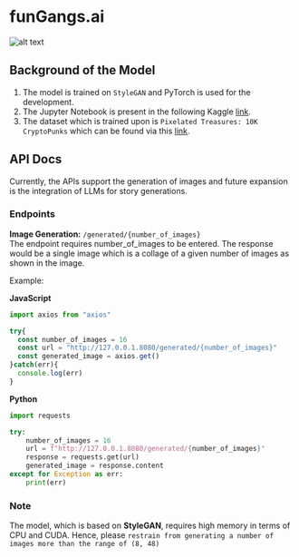 # funGangs.ai

![alt text](https://i.ibb.co/98LQsXM/Screenshot-20231013-154312.png)

## Background of the Model
1. The model is trained on `StyleGAN` and PyTorch is used for the development.  
2. The Jupyter Notebook is present in the following Kaggle [link](https://www.kaggle.com/code/kausthubkannan/character-generation-stylegan).  
3. The dataset which is trained upon is `Pixelated Treasures: 10K CryptoPunks` 
which can be found via this [link](https://www.kaggle.com/datasets/chwasiq0569/cryptopunks-pixel-art-dataset/).

## API Docs
Currently, the APIs support the generation of images and future expansion is the integration of LLMs for story generations.

### Endpoints

**Image Generation:** `/generated/{number_of_images}`  
The endpoint requires number_of_images to be entered. The response would be a single image which is a collage of a given 
number of images as shown in the image.  
  
Example:  

**JavaScript**
```javascript
import axios from "axios"

try{
  const number_of_images = 16
  const url = "http://127.0.0.1.8080/generated/{number_of_images}"
  const generated_image = axios.get()
}catch(err){
  console.log(err)
}
```

**Python**  
```python
import requests

try:
    number_of_images = 16
    url = f"http://127.0.0.1.8080/generated/{number_of_images}"
    response = requests.get(url)
    generated_image = response.content
except for Exception as err:
    print(err)

```
### Note
The model, which is based on **StyleGAN**, requires high memory in terms of CPU and CUDA. Hence, please `restrain from generating a number of images more than the range of (8, 48)`




